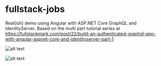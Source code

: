 # fullstack-jobs
Real(ish) demo using Angular with ASP.NET Core GraphQL and IdentityServer.  Based on the multi part tutorial series at https://fullstackmark.com/post/22/build-an-authenticated-graphql-app-with-angular-aspnet-core-and-identityserver-part-1

![alt text](https://raw.githubusercontent.com/mmacneil/fullstack-jobs/master/docs/img/angular-aspnet-core-job-application-flow.gif "Build an Authenticated GraphQL App with Angular, ASP.NET Core and IdentityServer")

![alt text](https://github.com/mmacneil/fullstack-jobs/blob/master/docs/img/angular-aspnet-core-job-edit-flow.gif "Build an Authenticated GraphQL App with Angular, ASP.NET Core and IdentityServer")

